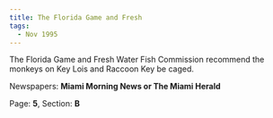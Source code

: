 ```yaml
---  
title: The Florida Game and Fresh  
tags:  
  - Nov 1995  
---  
```

  
The Florida Game and Fresh Water Fish Commission recommend the monkeys on Key Lois and Raccoon Key be caged.  
  
Newspapers: **Miami Morning News or The Miami Herald**  
  
Page: **5**, Section: **B** 

